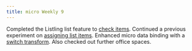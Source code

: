 ```yaml
---
title: micro Weekly 9
---
```


Completed the Listling list feature to
[check items](https://github.com/noyainrain/listling/issues/2). Continued a previous experiment on
[assigning list items](https://github.com/noyainrain/listling/issues/3). Enhanced micro data binding
with a [switch transform](https://github.com/noyainrain/micro/issues/18). Also checked out further
office spaces.
